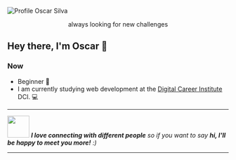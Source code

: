 ![Profile Oscar Silva](https://github.com/SilvaOz/SilvaOz/blob/master/image/My%20name%20is%20Oscar%20silva.gif)


<center> <p>always looking for new challenges</p> </center>

## Hey there,  I'm Oscar 👋️ 

### Now
- Beginner 🚀️
- I am currently studying web development at the [Digital Career Institute](https://digitalcareerinstitute.org/) DCI. 💻️

---

<img src="https://media.giphy.com/media/LnQjpWaON8nhr21vNW/giphy.gif" width="50"> <em><b>I love connecting with different people</b> so if you want to say <b>hi, I'll be happy to meet you more!</b> :)</em>

---
